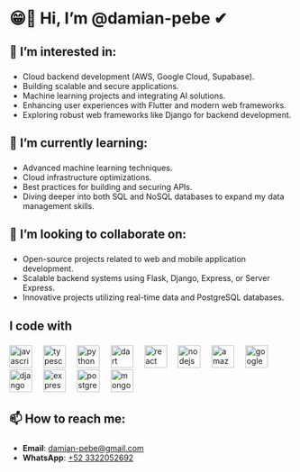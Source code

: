 <h1 align="left">😁👋 Hi, I’m @damian-pebe ✔</h1>

###

<h2 align="left">👀 I’m interested in:</h2>

###

<ul>
  <li>Cloud backend development (AWS, Google Cloud, Supabase).</li>
  <li>Building scalable and secure applications.</li>
  <li>Machine learning projects and integrating AI solutions.</li>
  <li>Enhancing user experiences with Flutter and modern web frameworks.</li>
  <li>Exploring robust web frameworks like Django for backend development.</li>
</ul>

###

<h2 align="left">🌱 I’m currently learning:</h2>

###

<ul>
  <li>Advanced machine learning techniques.</li>
  <li>Cloud infrastructure optimizations.</li>
  <li>Best practices for building and securing APIs.</li>
  <li>Diving deeper into both SQL and NoSQL databases to expand my data management skills.</li>
</ul>

###

<h2 align="left">💞️ I’m looking to collaborate on:</h2>

###

<ul>
  <li>Open-source projects related to web and mobile application development.</li>
  <li>Scalable backend systems using Flask, Django, Express, or Server Express.</li>
  <li>Innovative projects utilizing real-time data and PostgreSQL databases.</li>
</ul>

###

<h2 align="left">I code with</h2>

###

<div align="left">
  <img src="https://cdn.jsdelivr.net/gh/devicons/devicon/icons/javascript/javascript-original.svg" height="40" alt="javascript logo"  />
  <img width="12" />
  <img src="https://cdn.jsdelivr.net/gh/devicons/devicon/icons/typescript/typescript-original.svg" height="40" alt="typescript logo"  />
  <img width="12" />
  <img src="https://cdn.jsdelivr.net/gh/devicons/devicon/icons/python/python-original.svg" height="40" alt="python logo"  />
  <img width="12" />
  <img src="https://cdn.jsdelivr.net/gh/devicons/devicon/icons/dart/dart-original.svg" height="40" alt="dart logo"  />
  <img width="12" />
  <img src="https://cdn.jsdelivr.net/gh/devicons/devicon/icons/react/react-original.svg" height="40" alt="react logo"  />
  <img width="12" />
  <img src="https://cdn.jsdelivr.net/gh/devicons/devicon/icons/nodejs/nodejs-original.svg" height="40" alt="nodejs logo"  />
  <img width="12" />
  <img src="https://cdn.jsdelivr.net/gh/devicons/devicon/icons/amazonwebservices/amazonwebservices-line-wordmark.svg" height="40" alt="amazonwebservices logo"  />
  <img width="12" />
  <img src="https://cdn.jsdelivr.net/gh/devicons/devicon/icons/googlecloud/googlecloud-original.svg" height="40" alt="googlecloud logo"  />
  <img width="12" />
  <img src="https://cdn.jsdelivr.net/gh/devicons/devicon/icons/django/django-plain.svg" height="40" alt="django logo"  />
  <img width="12" />
  <img src="https://cdn.jsdelivr.net/gh/devicons/devicon/icons/express/express-original.svg" height="40" alt="express logo"  />
  <img width="12" />
  <img src="https://cdn.jsdelivr.net/gh/devicons/devicon/icons/postgresql/postgresql-original.svg" height="40" alt="postgresql logo"  />
  <img width="12" />
  <img src="https://cdn.jsdelivr.net/gh/devicons/devicon/icons/mongodb/mongodb-original.svg" height="40" alt="mongodb logo"  />
</div>

###

<h2 align="left">📫 How to reach me:</h2>

###

<ul>
  <li><strong>Email</strong>: <a href="mailto:damian-pebe@gmail.com">damian-pebe@gmail.com</a></li>
  <li><strong>WhatsApp</strong>: <a href="https://wa.me/+523322052692">+52 3322052692</a></li>
</ul>
